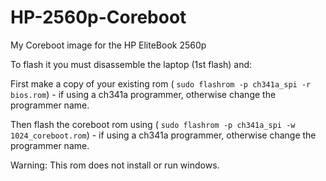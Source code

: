# HP-2560p-Coreboot
My Coreboot image for the HP EliteBook 2560p 

To flash it you must disassemble the laptop (1st flash) and:

First make a copy of your existing rom ( `sudo flashrom -p ch341a_spi -r bios.rom`) - if using a ch341a programmer, otherwise change the programmer name.

Then flash the coreboot rom using ( `sudo flashrom -p ch341a_spi -w 1024_coreboot.rom`) - if using a ch341a programmer, otherwise change the programmer name.

Warning:
This rom does not install or run windows.
